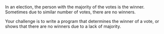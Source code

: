 <div class="md"><p>In an election, the person with the majority of the votes is the winner. Sometimes due to similar number of votes, there are no winners. </p>
<p>Your challenge is to write a program that determines the winner of a vote, or shows that there are no winners due to a lack of majority.</p>
</div>
